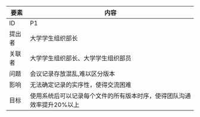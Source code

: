 | 要素 | 内容 |
| --- | --- |
| ID | P1 |
| 提出者 | 大学学生组织部长 |
| 关联者 | 大学学生组织部长、大学学生组织部员 |
| 问题 | 会议记录存放混乱,难以区分版本|
| 影响 | 无法确定记录的实序性，使得交流困难 |
| 目标 | 使用系统后可以记录每个文件的所有版本时序，使得团队沟通效率提升20%以上|
